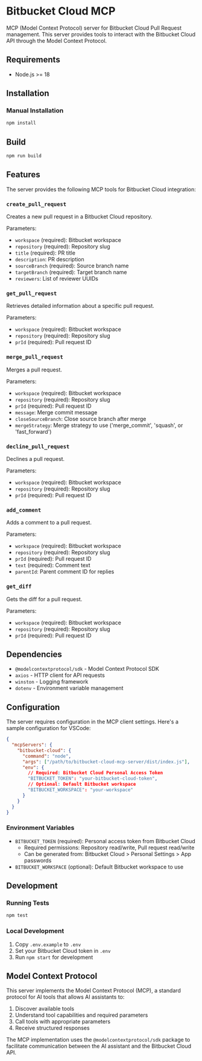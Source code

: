# Bitbucket Cloud MCP

MCP (Model Context Protocol) server for Bitbucket Cloud Pull Request management. This server provides tools to interact with the Bitbucket Cloud API through the Model Context Protocol.

## Requirements

- Node.js >= 18

## Installation

### Manual Installation
```bash
npm install
```

## Build

```bash
npm run build
```

## Features

The server provides the following MCP tools for Bitbucket Cloud integration:

### `create_pull_request`

Creates a new pull request in a Bitbucket Cloud repository.

Parameters:
- `workspace` (required): Bitbucket workspace
- `repository` (required): Repository slug
- `title` (required): PR title
- `description`: PR description
- `sourceBranch` (required): Source branch name
- `targetBranch` (required): Target branch name
- `reviewers`: List of reviewer UUIDs

### `get_pull_request`

Retrieves detailed information about a specific pull request.

Parameters:
- `workspace` (required): Bitbucket workspace
- `repository` (required): Repository slug
- `prId` (required): Pull request ID

### `merge_pull_request`

Merges a pull request.

Parameters:
- `workspace` (required): Bitbucket workspace
- `repository` (required): Repository slug
- `prId` (required): Pull request ID
- `message`: Merge commit message
- `closeSourceBranch`: Close source branch after merge
- `mergeStrategy`: Merge strategy to use ('merge_commit', 'squash', or 'fast_forward')

### `decline_pull_request`

Declines a pull request.

Parameters:
- `workspace` (required): Bitbucket workspace
- `repository` (required): Repository slug
- `prId` (required): Pull request ID

### `add_comment`

Adds a comment to a pull request.

Parameters:
- `workspace` (required): Bitbucket workspace
- `repository` (required): Repository slug
- `prId` (required): Pull request ID
- `text` (required): Comment text
- `parentId`: Parent comment ID for replies

### `get_diff`

Gets the diff for a pull request.

Parameters:
- `workspace` (required): Bitbucket workspace
- `repository` (required): Repository slug
- `prId` (required): Pull request ID

## Dependencies

- `@modelcontextprotocol/sdk` - Model Context Protocol SDK
- `axios` - HTTP client for API requests
- `winston` - Logging framework
- `dotenv` - Environment variable management

## Configuration

The server requires configuration in the MCP client settings. Here's a sample configuration for VSCode:

```json
{
  "mcpServers": {
    "bitbucket-cloud": {
      "command": "node",
      "args": ["/path/to/bitbucket-cloud-mcp-server/dist/index.js"],
      "env": {
        // Required: Bitbucket Cloud Personal Access Token
        "BITBUCKET_TOKEN": "your-bitbucket-cloud-token",
        // Optional: Default Bitbucket workspace
        "BITBUCKET_WORKSPACE": "your-workspace"
      }
    }
  }
}
```

### Environment Variables

- `BITBUCKET_TOKEN` (required): Personal access token from Bitbucket Cloud
  - Required permissions: Repository read/write, Pull request read/write
  - Can be generated from: Bitbucket Cloud > Personal Settings > App passwords
- `BITBUCKET_WORKSPACE` (optional): Default Bitbucket workspace to use

## Development

### Running Tests
```bash
npm test
```

### Local Development
1. Copy `.env.example` to `.env`
2. Set your Bitbucket Cloud token in `.env`
3. Run `npm start` for development

## Model Context Protocol

This server implements the Model Context Protocol (MCP), a standard protocol for AI tools that allows AI assistants to:

1. Discover available tools
2. Understand tool capabilities and required parameters
3. Call tools with appropriate parameters
4. Receive structured responses

The MCP implementation uses the `@modelcontextprotocol/sdk` package to facilitate communication between the AI assistant and the Bitbucket Cloud API. 